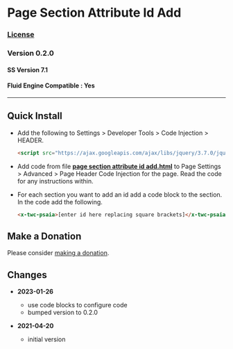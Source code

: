 # Page Section Attribute Id Add

### [License][1]

### Version 0.2.0

#### SS Version 7.1

#### Fluid Engine Compatible : Yes

---

## Quick Install

* Add the following to Settings > Developer Tools > Code Injection > HEADER.

  ```html
  <script src="https://ajax.googleapis.com/ajax/libs/jquery/3.7.0/jquery.min.js"></script>
  ```
  
* Add code from file **[page section attribute id add.html][2]** to
  Page Settings > Advanced > Page Header Code Injection for the page. Read the
  code for any instructions within.
  
* For each section you want to add an id add a code block to the section. In the
  code add the following.
  
  ```html
  <x-twc-psaia>[enter id here replacing square brackets]</x-twc-psaia>
  ```

## Make a Donation

Please consider [making a donation][3].

## Changes

* **2023-01-26**

  * use code blocks to configure code
  * bumped version to 0.2.0
  
* **2021-04-20**

  * initial version

[1]: https://github.com/tomsWebConsulting/twcsl/blob/main/LICENSE.txt#L1
[2]: page%20section%20attribute%20id%20add.html#L1
[3]: https://github.com/tomsWebConsulting/twcsl#make-a-donation

